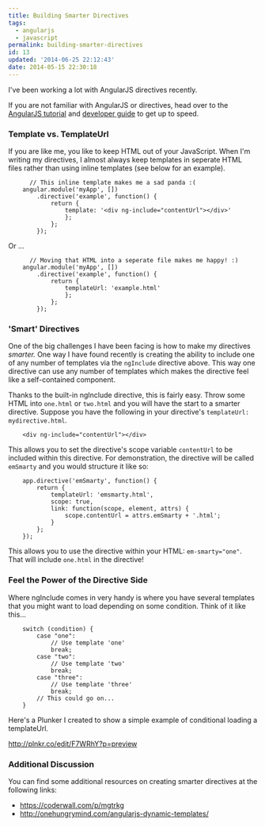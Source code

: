 ```yaml
---
title: Building Smarter Directives
tags: 
  - angularjs
  - javascript
permalink: building-smarter-directives
id: 13
updated: '2014-06-25 22:12:43'
date: 2014-05-15 22:30:18
---
```


I've been working a lot with AngularJS directives recently.

If you are not familiar with AngularJS or directives, head over to the [AngularJS tutorial](https://docs.angularjs.org/tutorial) and [developer guide](https://docs.angularjs.org/guide) to get up to speed.

### Template vs. TemplateUrl

If you are like me, you like to keep HTML out of your JavaScript. When I'm writing my directives, I almost always keep templates in seperate HTML files rather than using inline templates (see below for an example).
```
	  // This inline template makes me a sad panda :(
    angular.module('myApp', [])
    	.directive('example', function() {
    		return {
        		template: '<div ng-include="contentUrl"></div>'
        		};
    		};
		});
```

Or ...
```
	  // Moving that HTML into a seperate file makes me happy! :)
    angular.module('myApp', [])
    	.directive('example', function() {
    		return {
        		templateUrl: 'example.html'
        		};
    		};
		});
```

### 'Smart' Directives

One of the big challenges I have been facing is how to make my directives *smarter.* One way I have found recently is creating the ability to include one of any number of templates via the `ngInclude` directive above. This way one directive can use any number of templates which makes the directive feel like a self-contained component.

Thanks to the built-in ngInclude directive, this is fairly easy. Throw some HTML into `one.html` or `two.html` and you will have the start to a smarter directive. Suppose you have the following in your directive's `templateUrl: mydirective.html`.
```
	<div ng-include="contentUrl"></div>
```    

This allows you to set the directive's scope variable `contentUrl` to be included within this directive. For demonstration, the directive will be called `emSmarty` and you would structure it like so:
```
	app.directive('emSmarty', function() {
    	return {
        	templateUrl: 'emsmarty.html',
        	scope: true,
        	link: function(scope, element, attrs) {
            	scope.contentUrl = attrs.emSmarty + '.html';
        	}
    	};
	});
```

This allows you to use the directive within your HTML: `em-smarty="one"`. That will include `one.html` in the directive!

### Feel the Power of the Directive Side

Where ngInclude comes in very handy is where you have several templates that you might want to load depending on some condition. Think of it like this...
```
	switch (condition) {
    	case "one":
        	// Use template 'one'
            break;
        case "two":
        	// Use template 'two'
            break;
        case "three":
        	// Use template 'three'
            break;
        // This could go on...
    }
```

Here's a Plunker I created to show a simple example of conditional loading a templateUrl.

http://plnkr.co/edit/F7WRhY?p=preview

### Additional Discussion

You can find some additional resources on creating smarter directives at the following links:

* https://coderwall.com/p/mgtrkg
* http://onehungrymind.com/angularjs-dynamic-templates/

